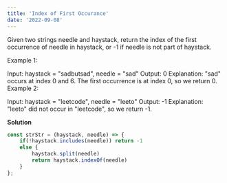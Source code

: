 ```yaml
---
title: 'Index of First Occurance'
date: '2022-09-08'
---
```


Given two strings needle and haystack, return the index of the first occurrence of needle in haystack, or -1 if needle is not part of haystack.

Example 1:

Input: haystack = "sadbutsad", needle = "sad"
Output: 0
Explanation: "sad" occurs at index 0 and 6.
The first occurrence is at index 0, so we return 0.
Example 2:

Input: haystack = "leetcode", needle = "leeto"
Output: -1
Explanation: "leeto" did not occur in "leetcode", so we return -1.

**Solution**
```js
const strStr = (haystack, needle) => {
    if(!haystack.includes(needle)) return -1
    else {
        haystack.split(needle)
        return haystack.indexOf(needle)
    }
};
```